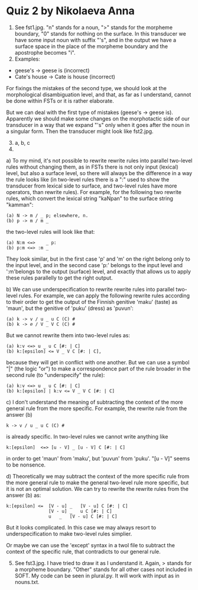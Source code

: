# Quiz 2 by Nikolaeva Anna

1. See fst1.jpg. "n" stands for a noun, ">" stands for the morpheme boundary, "0" stands for nothing on the surface. In this transducer we have some input noun with suffix "'s", and in the output we have a surface space in the place of the morpheme boundary and the apostrophe becomes "i".
2. Examples:
- geese's → geese is (incorrect)
- Cate's house → Cate is house (incorrect)

For fixings the mistakes of the second type, we should look at the morphological disambiguation level, and that, as far as I understand, cannot be done within FSTs or it is rather elaborate. 

But we can deal with the first type of mistakes (geese's → geese is). Apparently we should make some changes on the morphotactic side of our transducer in a way that we expand "'s" only when it goes after the noun in a singular form. Then the transducer might look like fst2.jpg. 

3. a, b, c 
4. 
a) To my mind, it's not possible to rewrite rewrite rules into parallel two-level rules without changing them, as in FSTs there is not only input (lexical) level, but also a surface level, so there will always be the difference in a way the rule looks like (in two-level rules there is a ":" used to show the transducer from lexical side to surface, and two-level rules have more operators, than rewrite rules). For example, for the following two rewrite rules, which convert the lexical string "kaNpan" to the surface string "kamman":  
```
(a)	N -> m / _ p; elsewhere, n.
(b)	p -> m / m _
```
the two-level rules will look like that:
```
(a)	N:m <=>    _ p:
(b)	p:m <=> :m _
```
They look similar, but in the first case 'p' and 'm' on the right belong only to the input level, and in the second case 'p:' belongs to the input level and ':m'belongs to the output (surface) level, and exactly that allows us to apply these rules parallelly to get the right output. 

b) We can use underspecification to rewrite rewrite rules into parallel two-level rules. For example, we can apply the following rewrite rules according to their order to get the output of the Finnish genitive 'maku' (taste) as 'maun', but the genitive of 'puku' (dress) as 'puvun':
```
(a)	k -> v / u _ u C (C) #
(b)	k -> ∅ / V _ V C (С) #
```
But we cannot rewrite them into two-level rules as: 
```
(a)	k:v <=> u _ u C [#: | C]
(b)	k:[epsilon] <= V _ V C [#: | C],	
```
because they will get in conflict with one another. But we can use a symbol "|" (the logic "or") to make a correspondence part of the rule broader in the second rule (to "underspecify" the rule):
```
(a)	k:v <=> u _ u C [#: | C]	
(b)	k:[epsilon] | k:v <= V _ V C [#: | C]	
```
c) I don't understand the meaning of subtracting the context of the more general rule from the more specific. 
For example, the rewrite rule from the answer (b) 
```
k -> v / u _ u C (C) # 
```
is already specific. In two-level rules we cannot write anything like 
```
k:[epsilon]  <=> [u - V] _ [u - V] C [#: | C]	
```
in order to get 'maun' from 'maku', but 'puvun' from 'puku'.  "[u - V]" seems to be nonsence. 

d) Theoretically we may subtract the context of the more specific rule from the more general rule to make the general two-level rule more specific, but it is not an optimal solution. We can try to rewrite the rewrite rules from the answer (b) as:
```
k:[epsilon] <=	[V - u]	_	[V - u] C [#: | C]
       		    [V - u]	_	u C [#: | C]
       		    u	_	[V - u] C [#: | C]
```
But it looks complicated. In this case we may always resort to underspecification to make two-level rules simplier. 

Or maybe we can use the 'except' syntax in a twol file to subtract the context of the specific rule, that contradicts to our general rule. 

5. See fst3.jpg. I have tried to draw it as I understand it. Again, > stands for a morpheme boundary. "Other" stands for all other cases not included in SOFT. 
My code can be seen in plural.py. It will work with input as in nouns.txt. 






